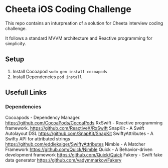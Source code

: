 # Cheeta iOS Coding Challenge

This repo contains an inturpreation of a solution for Cheeta interview coding challenge.

It follows a standard MVVM architecture and Reactive programming for simplicity.

## Setup

1. Install Cocoapod
   `sudo gem install cocoapods`
2. Install Dependencies
   `pod install`

## Usefull Links

### Dependencies

Cocoapods - Dependency Manager.
https://github.com/CocoaPods/CocoaPods
RxSwift - Reactive programming framework. 
https://github.com/ReactiveX/RxSwift
SnapKit -  A Swift Autolayout DSL
https://github.com/SnapKit/SnapKit
SwiftyAttributes - A Swifty API for attributed strings
https://github.com/eddiekaiger/SwiftyAttributes
Nimble - A Matcher Framework
https://github.com/Quick/Nimble
Quick - A Behavior-driven development framework
https://github.com/Quick/Quick
Fakery - Swift fake data generator
https://github.com/vadymmarkov/Fakery

